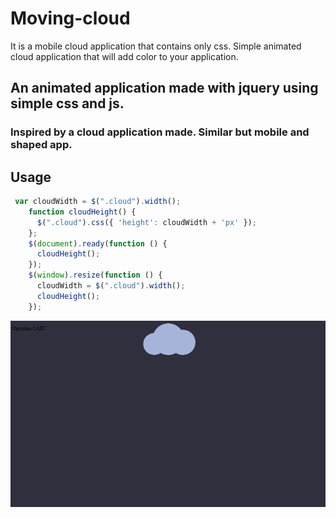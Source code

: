 # Moving-cloud
 It is a mobile cloud application that contains only css.   Simple animated cloud application that will add color to your application.



## An animated application made with jquery using simple css and js.

### Inspired by a cloud application made. Similar but mobile and shaped app.
## Usage

```js
 var cloudWidth = $(".cloud").width();
    function cloudHeight() {
      $(".cloud").css({ 'height': cloudWidth + 'px' });
    };
    $(document).ready(function () {
      cloudHeight();
    });
    $(window).resize(function () {
      cloudWidth = $(".cloud").width();
      cloudHeight();
    });
```





<img src="blutu.PNG">
